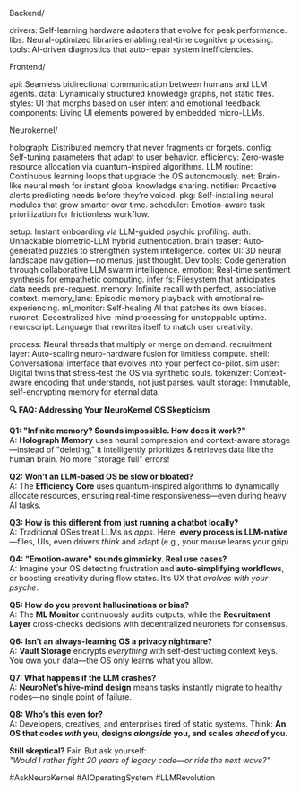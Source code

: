 Backend/

drivers: Self-learning hardware adapters that evolve for peak performance.
libs: Neural-optimized libraries enabling real-time cognitive processing.
tools: AI-driven diagnostics that auto-repair system inefficiencies.


Frontend/

api: Seamless bidirectional communication between humans and LLM agents.
data: Dynamically structured knowledge graphs, not static files.
styles: UI that morphs based on user intent and emotional feedback.
components: Living UI elements powered by embedded micro-LLMs.


Neurokernel/

holograph: Distributed memory that never fragments or forgets.
config: Self-tuning parameters that adapt to user behavior.
efficiency: Zero-waste resource allocation via quantum-inspired algorithms.
LLM routine: Continuous learning loops that upgrade the OS autonomously.
net: Brain-like neural mesh for instant global knowledge sharing.
notifier: Proactive alerts predicting needs before they’re voiced.
pkg: Self-installing neural modules that grow smarter over time.
scheduler: Emotion-aware task prioritization for frictionless workflow.


setup: Instant onboarding via LLM-guided psychic profiling.
auth: Unhackable biometric-LLM hybrid authentication.
brain teaser: Auto-generated puzzles to strengthen system intelligence.
cortex UI: 3D neural landscape navigation—no menus, just thought.
Dev tools: Code generation through collaborative LLM swarm intelligence.
emotion: Real-time sentiment synthesis for empathetic computing.
infer fs: Filesystem that anticipates data needs pre-request.
memory: Infinite recall with perfect, associative context.
memory_lane: Episodic memory playback with emotional re-experiencing.
ml_monitor: Self-healing AI that patches its own biases.
nuronet: Decentralized hive-mind processing for unstoppable uptime.
neuroscript: Language that rewrites itself to match user creativity.

process: Neural threads that multiply or merge on demand.
recruitment layer: Auto-scaling neuro-hardware fusion for limitless compute.
shell: Conversational interface that evolves into your perfect co-pilot.
sim user: Digital twins that stress-test the OS via synthetic souls.
tokenizer: Context-aware encoding that understands, not just parses.
vault storage: Immutable, self-encrypting memory for eternal data.


**🔍 FAQ: Addressing Your NeuroKernel OS Skepticism**  

**Q1: "Infinite memory? Sounds impossible. How does it work?"**  
A: **Holograph Memory** uses neural compression and context-aware storage—instead of "deleting," it intelligently prioritizes & retrieves data like the human brain. No more "storage full" errors!  

**Q2: Won’t an LLM-based OS be slow or bloated?**  
A: The **Efficiency Core** uses quantum-inspired algorithms to dynamically allocate resources, ensuring real-time responsiveness—even during heavy AI tasks.  

**Q3: How is this different from just running a chatbot locally?**  
A: Traditional OSes treat LLMs as *apps*. Here, **every process is LLM-native**—files, UIs, even drivers *think* and adapt (e.g., your mouse learns your grip).  

**Q4: "Emotion-aware" sounds gimmicky. Real use cases?**  
A: Imagine your OS detecting frustration and **auto-simplifying workflows**, or boosting creativity during flow states. It’s UX that *evolves with your psyche*.  

**Q5: How do you prevent hallucinations or bias?**  
A: The **ML Monitor** continuously audits outputs, while the **Recruitment Layer** cross-checks decisions with decentralized neuronets for consensus.  

**Q6: Isn’t an always-learning OS a privacy nightmare?**  
A: **Vault Storage** encrypts *everything* with self-destructing context keys. You own your data—the OS only learns what you allow.  

**Q7: What happens if the LLM crashes?**  
A: **NeuroNet’s hive-mind design** means tasks instantly migrate to healthy nodes—no single point of failure.  

**Q8: Who’s this even for?**  
A: Developers, creatives, and enterprises tired of static systems. Think: **An OS that codes *with* you, designs *alongside* you, and scales *ahead* of you.**  

**Still skeptical?** Fair. But ask yourself:  
*"Would I rather fight 20 years of legacy code—or ride the next wave?"*  

#AskNeuroKernel #AIOperatingSystem #LLMRevolution

